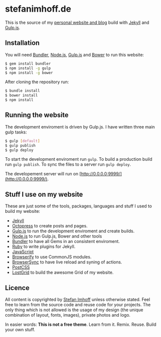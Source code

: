 # stefanimhoff.de

This is the source of my [personal website and blog](http://stefanimhoff.de/) build with [Jekyll](http://jekyllrb.com/) and [Gulp.js](http://gulpjs.com/).

## Installation

You will need [Bundler](http://bundler.io/), [Node.js](http://nodejs.org/), [Gulp.js](http://gulpjs.com/) and [Bower](http://bower.io/) to run this website:

```sh
$ gem install bundler
$ npm install -g gulp
$ npm install -g bower
```

After cloning the repository run:

```sh
$ bundle install
$ bower install
$ npm install
```

## Running the website

The development enviroment is driven by Gulp.js. I have written three main gulp tasks:

```sh
$ gulp [default]
$ gulp publish
$ gulp deploy
```

To start the development enviroment run `gulp`. To build a production build run `gulp publish`. To sync the files to a server run `gulp deploy`.

The developement server will run on [http://0.0.0.0:9999/](http://0.0.0.0:9999/).

## Stuff I use on my website

These are just some of the tools, packages, languages and stuff I used to build my website:

- [Jekyll](http://jekyllrb.com/)
- [Octopress](https://github.com/octopress/octopress) to create posts and pages.
- [Gulp.js](http://gulpjs.com/) to run the development enviroment and create builds.
- [Node.js](http://nodejs.org/) to run Gulp.js, Bower and other tools
- [Bundler](http://bundler.io/) to have all Gems in an consistent enviroment.
- [Ruby](https://www.ruby-lang.org/) to write plugins for Jekyll.
- [JavaScript](https://developer.mozilla.org/docs/Web/JavaScript)
- [Browserify](http://browserify.org/) to use CommonJS modules.
- [BrowserSync](http://www.browsersync.io/) to have live reload and syning of actions.
- [PostCSS](https://github.com/postcss/postcss)
- [LostGrid](https://github.com/corysimmons/lost) to build the awesome Grid of my website.

## Licence
All content is copyrighted by [Stefan Imhoff](http://stefanimhoff.de) unless otherwise stated. Feel free to learn from the source code and reuse code for your projects. The only thing which is not allowed is the usage of my design (the unique combination of layout, fonts, images), private photos and logo.

In easier words: **This is not a free theme**. Learn from it. Remix. Reuse. Build your own stuff.
